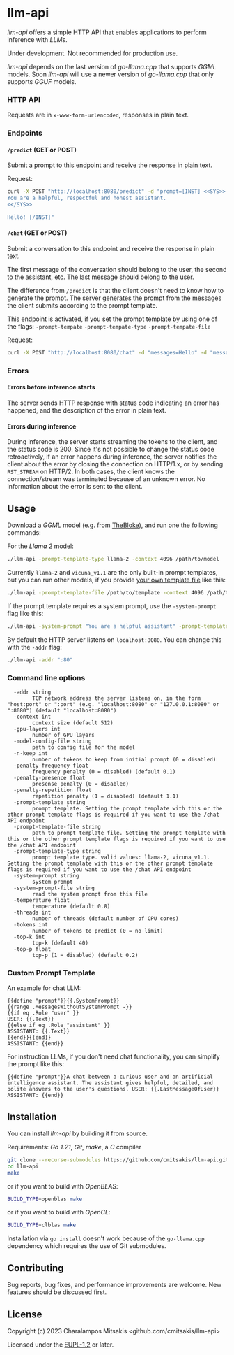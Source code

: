 # llm-api

*llm-api* offers a simple HTTP API that enables applications to perform inference with *LLMs*.

Under development. Not recommended for production use.

*llm-api* depends on the last version of *go-llama.cpp* that supports *GGML* models.
Soon *llm-api* will use a newer version of *go-llama.cpp* that only supports *GGUF* models.

### HTTP API

Requests are in `x-www-form-urlencoded`, responses in plain text.

### Endpoints

#### `/predict` (GET or POST)

Submit a prompt to this endpoint and receive the response in plain text.

Request:
```sh
curl -X POST "http://localhost:8080/predict" -d "prompt=[INST] <<SYS>>
You are a helpful, respectful and honest assistant.
<</SYS>>

Hello! [/INST]"
```

#### `/chat` (GET or POST)

Submit a conversation to this endpoint and receive the response in plain text.

The first message of the conversation should belong to the user, the second to the assistant, etc.
The last message should belong to the user.

The difference from `/predict` is that the client doesn't need to know how to generate the prompt.
The server generates the prompt from the messages the client submits according to the prompt template.

This endpoint is activated, if you set the prompt template by using one of the flags: `-prompt-tempate` `-prompt-tempate-type` `-prompt-tempate-file`

Request:
```sh
curl -X POST "http://localhost:8080/chat" -d "messages=Hello" -d "messages=Hello! How can I help you?" -d "messages=Who are you?"
```

### Errors

#### Errors before inference starts

The server sends HTTP response with status code indicating an error has happened, and the description of the error in plain text.

#### Errors during inference

During inference, the server starts streaming the tokens to the client, and the status code is 200.
Since it's not possible to change the status code retroactively, if an error happens during inference, the server notifies the client about the error by closing the connection on HTTP/1.x, or by sending `RST_STREAM` on HTTP/2.
In both cases, the client knows the connection/stream was terminated because of an unknown error.
No information about the error is sent to the client.

## Usage

Download a *GGML* model (e.g. from [TheBloke](https://huggingface.co/TheBloke)), and run one the following commands:

For the *Llama 2* model:
```sh
./llm-api -prompt-template-type llama-2 -context 4096 /path/to/model
```

Currently `llama-2` and `vicuna_v1.1` are the only built-in prompt templates,
but you can run other models, if you provide [your own template file](#custom-prompt-template) like this:
```sh
./llm-api -prompt-template-file /path/to/template -context 4096 /path/to/model
```

If the prompt template requires a system prompt, use the `-system-prompt` flag like this:
```sh
./llm-api -system-prompt "You are a helpful assistant" -prompt-template-type llama-2 /path/to/model
```

By default the HTTP server listens on `localhost:8080`. You can change this with the `-addr` flag:
```sh
./llm-api -addr ":80"
```

### Command line options
```
  -addr string
        TCP network address the server listens on, in the form "host:port" or ":port" (e.g. "localhost:8080" or "127.0.0.1:8080" or ":8080") (default "localhost:8080")
  -context int
        context size (default 512)
  -gpu-layers int
        number of GPU layers
  -model-config-file string
        path to config file for the model
  -n-keep int
        number of tokens to keep from initial prompt (0 = disabled)
  -penalty-frequency float
        frequency penalty (0 = disabled) (default 0.1)
  -penalty-presence float
        presense penalty (0 = disabled)
  -penalty-repetition float
        repetition penalty (1 = disabled) (default 1.1)
  -prompt-template string
        prompt template. Setting the prompt template with this or the other prompt template flags is required if you want to use the /chat API endpoint
  -prompt-template-file string
        path to prompt template file. Setting the prompt template with this or the other prompt template flags is required if you want to use the /chat API endpoint
  -prompt-template-type string
        prompt template type. valid values: llama-2, vicuna_v1.1. Setting the prompt template with this or the other prompt template flags is required if you want to use the /chat API endpoint
  -system-prompt string
        system prompt
  -system-prompt-file string
        read the system prompt from this file
  -temperature float
        temperature (default 0.8)
  -threads int
        number of threads (default number of CPU cores)
  -tokens int
        number of tokens to predict (0 = no limit)
  -top-k int
        top-k (default 40)
  -top-p float
        top-p (1 = disabled) (default 0.2)
```

### Custom Prompt Template

An example for chat LLM:
```
{{define "prompt"}}{{.SystemPrompt}}
{{range .MessagesWithoutSystemPrompt -}}
{{if eq .Role "user" }}
USER: {{.Text}}
{{else if eq .Role "assistant" }}
ASSISTANT: {{.Text}}
{{end}}{{end}}
ASSISTANT: {{end}}
```

For instruction LLMs, if you don't need chat functionality, you can simplify the prompt like this:
```
{{define "prompt"}}A chat between a curious user and an artificial intelligence assistant. The assistant gives helpful, detailed, and polite answers to the user's questions. USER: {{.LastMessageOfUser}} ASSISTANT: {{end}}
```

## Installation

You can install *llm-api* by building it from source.

Requirements: *Go 1.21*, *Git*, *make*, a *C* compiler
```sh
git clone --recurse-submodules https://github.com/cmitsakis/llm-api.git
cd llm-api
make
```

or if you want to build with *OpenBLAS*:
```sh
BUILD_TYPE=openblas make
```

or if you want to build with *OpenCL*:
```sh
BUILD_TYPE=clblas make
```

Installation via `go install` doesn't work because of the `go-llama.cpp` dependency which requires the use of Git submodules.

## Contributing

Bug reports, bug fixes, and performance improvements are welcome.
New features should be discussed first.

## License

Copyright (c) 2023 Charalampos Mitsakis <github.com/cmitsakis/llm-api>

Licensed under the [EUPL-1.2](LICENSE) or later.
